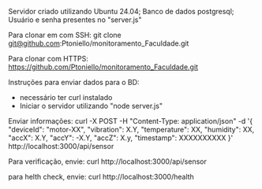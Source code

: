 Servidor criado utilizando Ubuntu 24.04;
Banco de dados postgresql;
Usuário e senha presentes no "server.js"

Para clonar em com SSH:
git clone git@github.com:Ptoniello/monitoramento_Faculdade.git

Para clonar com HTTPS:
https://github.com/Ptoniello/monitoramento_Faculdade.git

Instruções para enviar dados para o BD:
- necessário ter curl instalado
- Iniciar o servidor utilizando "node server.js"

Enviar informações:
  curl -X POST -H "Content-Type: application/json" -d '{
    "deviceId": "motor-XX",
    "vibration": X.Y,
    "temperature": XX,
    "humidity": XX,
    "accX": X.Y,
    "accY": -X.Y,
    "accZ": X.y,
    "timestamp": XXXXXXXXXX
  }' http://localhost:3000/api/sensor

Para verificação, envie:
  curl http://localhost:3000/api/sensor

para helth check, envie:
  curl http://localhost:3000/health
